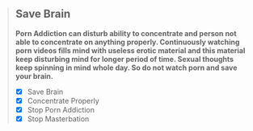 > ## Save Brain
> **Porn Addiction can disturb ability to concentrate
and person not able to concentrate on anything properly. 
Continuously watching porn videos fills mind with 
useless erotic material and 
this material keep disturbing mind for 
longer period of time. 
Sexual thoughts keep spinning in mind whole day. 
So do not watch porn and save your brain.**
> - [x] Save Brain
> - [x] Concentrate Properly
> - [x] Stop Porn Addiction
> - [x] Stop Masterbation
